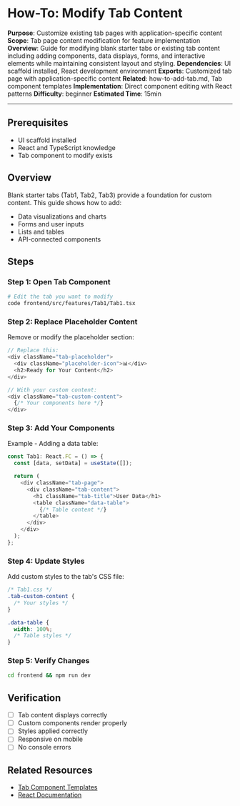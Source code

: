 # How-To: Modify Tab Content

**Purpose**: Customize existing tab pages with application-specific content
**Scope**: Tab page content modification for feature implementation
**Overview**: Guide for modifying blank starter tabs or existing tab content including adding components,
    data displays, forms, and interactive elements while maintaining consistent layout and styling.
**Dependencies**: UI scaffold installed, React development environment
**Exports**: Customized tab page with application-specific content
**Related**: how-to-add-tab.md, Tab component templates
**Implementation**: Direct component editing with React patterns
**Difficulty**: beginner
**Estimated Time**: 15min

---

## Prerequisites

- UI scaffold installed
- React and TypeScript knowledge
- Tab component to modify exists

## Overview

Blank starter tabs (Tab1, Tab2, Tab3) provide a foundation for custom content. This guide shows how to add:
- Data visualizations and charts
- Forms and user inputs
- Lists and tables
- API-connected components

## Steps

### Step 1: Open Tab Component

```bash
# Edit the tab you want to modify
code frontend/src/features/Tab1/Tab1.tsx
```

### Step 2: Replace Placeholder Content

Remove or modify the placeholder section:

```typescript
// Replace this:
<div className="tab-placeholder">
  <div className="placeholder-icon">📊</div>
  <h2>Ready for Your Content</h2>
</div>

// With your custom content:
<div className="tab-custom-content">
  {/* Your components here */}
</div>
```

### Step 3: Add Your Components

Example - Adding a data table:

```typescript
const Tab1: React.FC = () => {
  const [data, setData] = useState([]);

  return (
    <div className="tab-page">
      <div className="tab-content">
        <h1 className="tab-title">User Data</h1>
        <table className="data-table">
          {/* Table content */}
        </table>
      </div>
    </div>
  );
};
```

### Step 4: Update Styles

Add custom styles to the tab's CSS file:

```css
/* Tab1.css */
.tab-custom-content {
  /* Your styles */
}

.data-table {
  width: 100%;
  /* Table styles */
}
```

### Step 5: Verify Changes

```bash
cd frontend && npm run dev
```

## Verification

- [ ] Tab content displays correctly
- [ ] Custom components render properly
- [ ] Styles applied correctly
- [ ] Responsive on mobile
- [ ] No console errors

## Related Resources

- [Tab Component Templates](../../project-content/frontend/ui-scaffold/features/)
- [React Documentation](https://react.dev)
